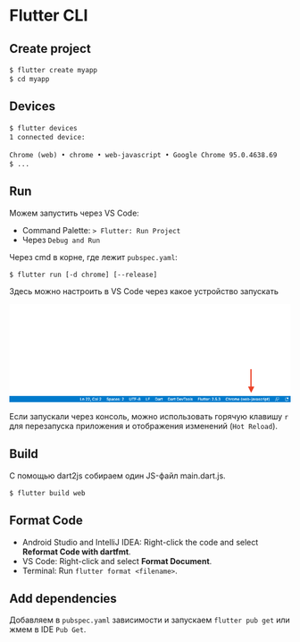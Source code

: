 # Flutter CLI

## Create project

```
$ flutter create myapp
$ cd myapp
```

## Devices

```
$ flutter devices
1 connected device:

Chrome (web) • chrome • web-javascript • Google Chrome 95.0.4638.69
$ ...
```

## Run

Можем запустить через VS Code:

* Command Palette: `> Flutter: Run Project`
* Через `Debug and Run`

Через cmd в корне, где лежит `pubspec.yaml`:

```
$ flutter run [-d chrome] [--release]
```

Здесь можно настроить в VS Code через какое устройство запускать

![](../../../../.gitbook/assets/image.png)

Если запускали через консоль, можно использовать горячую клавишу `r` для перезапуска приложения и отображения изменений (`Hot Reload`).

## Build

С помощью dart2js собираем один JS-файл main.dart.js.

```
$ flutter build web
```

## Format Code

* Android Studio and IntelliJ IDEA: Right-click the code and select **Reformat Code with dartfmt**.
* VS Code: Right-click and select **Format Document**.
* Terminal: Run `flutter format <filename>`.

## Add dependencies

Добавляем в `pubspec.yaml` зависимости и запускаем `flutter pub get` или жмем в IDE `Pub Get`.
